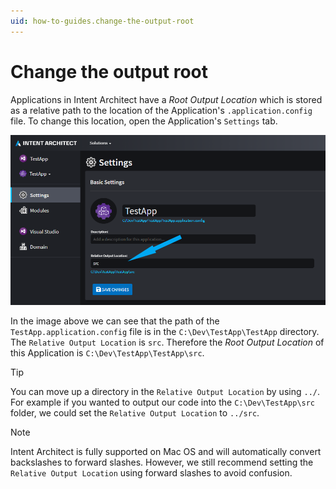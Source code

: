 ```yaml
---
uid: how-to-guides.change-the-output-root
---
```

# Change the output root

Applications in Intent Architect have a _Root Output Location_ which is stored as a relative path to the location of the Application's `.application.config` file. To change this location, open the Application's `Settings` tab.

![application-settings](images/application-settings.png)

In the image above we can see that the path of the `TestApp.application.config` file is in the `C:\Dev\TestApp\TestApp` directory. The `Relative Output Location` is `src`. Therefore the _Root Output Location_ of this Application is `C:\Dev\TestApp\TestApp\src`.

>[!TIP]
>You can move up a directory in the `Relative Output Location` by using `../`. For example if you wanted to output our code into the `C:\Dev\TestApp\src` folder, we could set the `Relative Output Location` to `../src`.

>[!NOTE]
>Intent Architect is fully supported on Mac OS and will automatically convert backslashes to forward slashes. However, we still recommend setting the `Relative Output Location` using forward slashes to avoid confusion.
